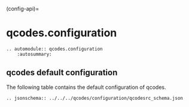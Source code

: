 (config-api)=

# qcodes.configuration

```{eval-rst}
.. automodule:: qcodes.configuration
    :autosummary:
```

## qcodes default configuration

The following table contains the default configuration of qcodes.

```{eval-rst}
.. jsonschema:: ../../../qcodes/configuration/qcodesrc_schema.json
```
